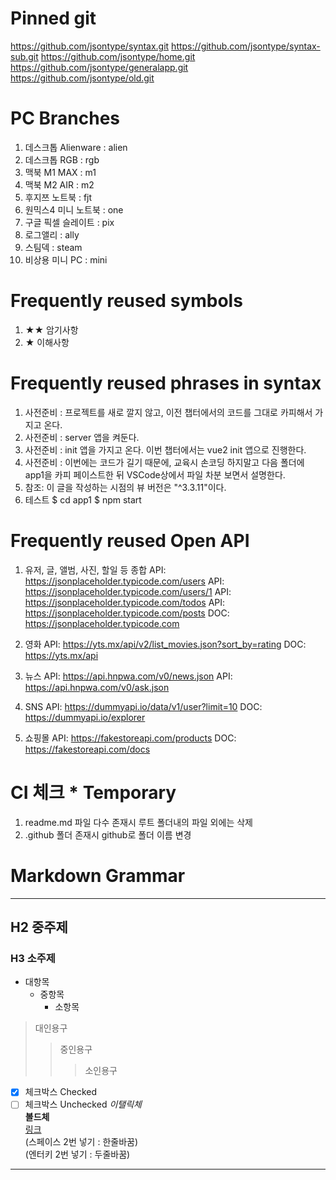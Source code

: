 # Pinned git

https://github.com/jsontype/syntax.git
https://github.com/jsontype/syntax-sub.git
https://github.com/jsontype/home.git
https://github.com/jsontype/generalapp.git
https://github.com/jsontype/old.git

# PC Branches

1. 데스크톱 Alienware : alien
2. 데스크톱 RGB : rgb
3. 맥북 M1 MAX : m1
4. 맥북 M2 AIR : m2
5. 후지쯔 노트북 : fjt
6. 원믹스4 미니 노트북 : one
7. 구글 픽셀 슬레이트 : pix
8. 로그앨리 : ally
9. 스팀덱 : steam
10. 비상용 미니 PC : mini

# Frequently reused symbols

1. ★★ 암기사항
1. ★ 이해사항

# Frequently reused phrases in syntax

1. 사전준비 : 프로젝트를 새로 깔지 않고, 이전 챕터에서의 코드를 그대로 카피해서 가지고 온다.
1. 사전준비 : server 앱을 켜둔다.
1. 사전준비 : init 앱을 가지고 온다.
   이번 챕터에서는 vue2 init 앱으로 진행한다.
1. 사전준비 : 이번에는 코드가 길기 때문에, 교육시 손코딩 하지말고 다음 폴더에 app1을 카피 페이스트한 뒤 VSCode상에서 파일 차분 보면서 설명한다.
1. 참조: 이 글을 작성하는 시점의 뷰 버전은 "^3.3.11"이다.
1. 테스트
   $ cd app1
   $ npm start

# Frequently reused Open API

1. 유저, 글, 앨범, 사진, 할일 등 종합
   API: https://jsonplaceholder.typicode.com/users
   API: https://jsonplaceholder.typicode.com/users/1
   API: https://jsonplaceholder.typicode.com/todos
   API: https://jsonplaceholder.typicode.com/posts
   DOC: https://jsonplaceholder.typicode.com

1. 영화
   API: https://yts.mx/api/v2/list_movies.json?sort_by=rating
   DOC: https://yts.mx/api

1. 뉴스
   API: https://api.hnpwa.com/v0/news.json
   API: https://api.hnpwa.com/v0/ask.json

1. SNS
   API: https://dummyapi.io/data/v1/user?limit=10
   DOC: https://dummyapi.io/explorer

1. 쇼핑몰
   API: https://fakestoreapi.com/products
   DOC: https://fakestoreapi.com/docs

# CI 체크 * Temporary
1. readme.md 파일 다수 존재시 루트 폴더내의 파일 외에는 삭제
1. .github 폴더 존재시 github로 폴더 이름 변경

# Markdown Grammar

---

## H2 중주제

### H3 소주제

- 대항목
  - 중항목
    - 소항목

> 대인용구
>
> > 중인용구
> >
> > > 소인용구

<!-- 주석 -->

- [x] 체크박스 Checked
- [ ] 체크박스 Unchecked
      _이탤릭체_  
       **볼드체**  
       [링크](https://jsontype.github.io/home/)  
       (스페이스 2번 넣기 : 한줄바꿈)  
       (엔터키 2번 넣기 : 두줄바꿈)

---
